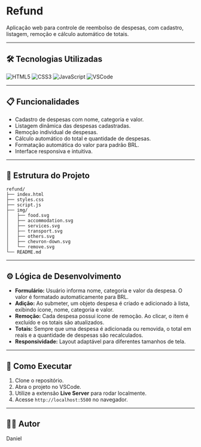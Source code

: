 # Refund

Aplicação web para controle de reembolso de despesas, com cadastro, listagem, remoção e cálculo automático de totais.

---

## 🛠️ Tecnologias Utilizadas

![HTML5](https://img.shields.io/badge/HTML5-E34F26?style=flat&logo=html5&logoColor=white)
![CSS3](https://img.shields.io/badge/CSS3-1572B6?style=flat&logo=css3&logoColor=white)
![JavaScript](https://img.shields.io/badge/JavaScript-F7DF1E?style=flat&logo=javascript&logoColor=black)
![VSCode](https://img.shields.io/badge/VSCode-007ACC?style=flat&logo=visual-studio-code&logoColor=white)

---

## 📋 Funcionalidades

- Cadastro de despesas com nome, categoria e valor.
- Listagem dinâmica das despesas cadastradas.
- Remoção individual de despesas.
- Cálculo automático do total e quantidade de despesas.
- Formatação automática do valor para padrão BRL.
- Interface responsiva e intuitiva.

---

## 🧩 Estrutura do Projeto

```
refund/
├── index.html
├── styles.css
├── script.js
├── img/
│   ├── food.svg
│   ├── accommodation.svg
│   ├── services.svg
│   ├── transport.svg
│   ├── others.svg
│   ├── chevron-down.svg
│   └── remove.svg
└── README.md
```

---

## ⚙️ Lógica de Desenvolvimento

- **Formulário:** Usuário informa nome, categoria e valor da despesa. O valor é formatado automaticamente para BRL.
- **Adição:** Ao submeter, um objeto despesa é criado e adicionado à lista, exibindo ícone, nome, categoria e valor.
- **Remoção:** Cada despesa possui ícone de remoção. Ao clicar, o item é excluído e os totais são atualizados.
- **Totais:** Sempre que uma despesa é adicionada ou removida, o total em reais e a quantidade de despesas são recalculados.
- **Responsividade:** Layout adaptável para diferentes tamanhos de tela.

---

## 🚀 Como Executar

1. Clone o repositório.
2. Abra o projeto no VSCode.
3. Utilize a extensão **Live Server** para rodar localmente.
4. Acesse `http://localhost:5500` no navegador.

---

## 👨‍💻 Autor

Daniel
